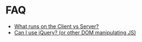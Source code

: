 # FAQ

* [What runs on the Client vs Server?](what_runs_on_the_client_vs_server.md)
* [Can I use jQuery? (or other DOM manipulating JS)](can_i_use_jquery_or_other_dom_manipulating_js.md)
